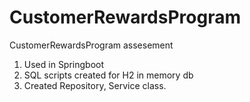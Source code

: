 # CustomerRewardsProgram
CustomerRewardsProgram assesement
1. Used in Springboot
2. SQL scripts created for H2 in memory db
3. Created Repository, Service class.
